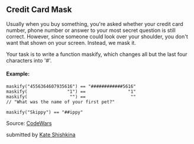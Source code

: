 ## Credit Card Mask

Usually when you buy something, you're asked whether your credit card number, phone number or answer to your most secret question is still correct. However, since someone could look over your shoulder, you don't want that shown on your screen. Instead, we mask it.

Your task is to write a function maskify, which changes all but the last four characters into '#'.
#### Example:
```
maskify("4556364607935616") == "############5616"
maskify(               "1") ==                "1"
maskify(                "") ==                 ""
// "What was the name of your first pet?"

maskify("Skippy") == "##ippy"
```


Source: [CodeWars](http://www.codewars.com/kata/credit-card-mask/javascript)

submitted by [Kate Shishkina](https://github.com/shishkina)
